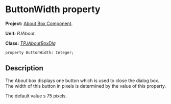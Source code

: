 <a href='Hidden comment: 
$Rev$
$Date$
'></a>

# ButtonWidth property #

**Project:** [About Box Component](AboutBoxComponent.md).

**Unit:** _PJAbout_.

**Class:** _[TPJAboutBoxDlg](TPJAboutBoxDlg.md)_

```
property ButtonWidth: Integer;
```

## Description ##

The About box displays one button which is used to close the dialog box. The width of this button in pixels is determined by the value of this property.

The default value s 75 pixels.